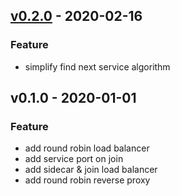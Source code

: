 <a name="unreleased"></a>


<a name="v0.2.0"></a>
## [v0.2.0] - 2020-02-16
### Feature
- simplify find next service algorithm


<a name="v0.1.0"></a>
## v0.1.0 - 2020-01-01
### Feature
- add round robin load balancer
- add service port on join
- add sidecar & join load balancer
- add round robin reverse proxy


[Unreleased]: https://github.com/miun173/rebalance/compare/v0.2.0...HEAD
[v0.2.0]: https://github.com/miun173/rebalance/compare/v0.1.0...v0.2.0
